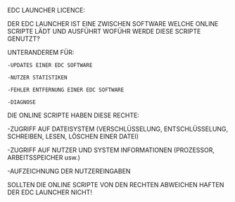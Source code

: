 EDC LAUNCHER LICENCE:

DER EDC LAUNCHER IST EINE ZWISCHEN SOFTWARE WELCHE ONLINE SCRIPTE LÄDT UND AUSFÜHRT
WOFÜHR WERDE DIESE SCRIPTE GENUTZT?

  UNTERANDEREM FÜR:
  
    -UPDATES EINER EDC SOFTWARE 
    
    -NUTZER STATISTIKEN
    
    -FEHLER ENTFERNUNG EINER EDC SOFTWARE
    
    -DIAGNOSE
    
DIE ONLINE SCRIPTE HABEN DIESE RECHTE:

  -ZUGRIFF AUF DATEISYSTEM (VERSCHLÜSSELUNG, ENTSCHLÜSSELUNG, SCHREIBEN, LESEN, LÖSCHEN EINER DATEI)
  
  -ZUGRIFF AUF NUTZER UND SYSTEM INFORMATIONEN (PROZESSOR, ARBEITSSPEICHER usw.)
  
  -AUFZEICHNUNG DER NUTZEREINGABEN
  
SOLLTEN DIE ONLINE SCRIPTE VON DEN RECHTEN ABWEICHEN HAFTEN DER EDC LAUNCHER NICHT!
